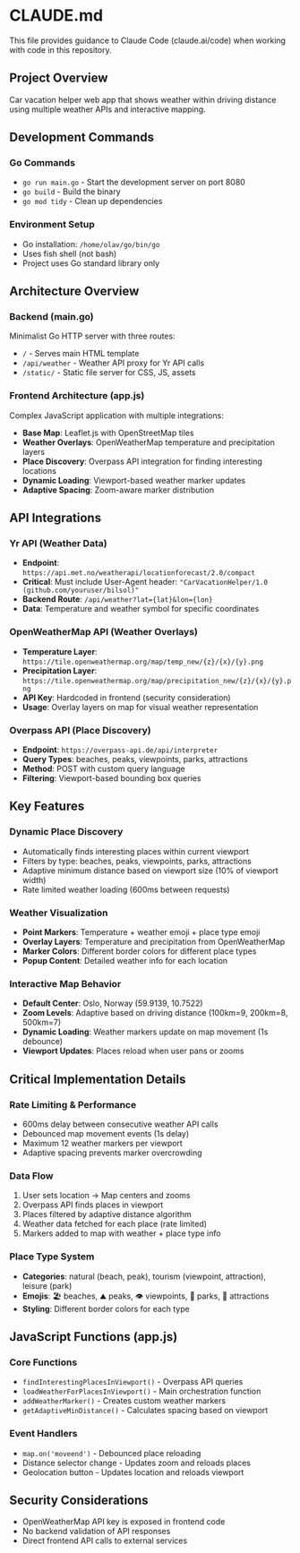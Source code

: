 # CLAUDE.md

This file provides guidance to Claude Code (claude.ai/code) when working with code in this repository.

## Project Overview
Car vacation helper web app that shows weather within driving distance using multiple weather APIs and interactive mapping.

## Development Commands

### Go Commands
- `go run main.go` - Start the development server on port 8080
- `go build` - Build the binary
- `go mod tidy` - Clean up dependencies

### Environment Setup
- Go installation: `/home/olav/go/bin/go`
- Uses fish shell (not bash)
- Project uses Go standard library only

## Architecture Overview

### Backend (main.go)
Minimalist Go HTTP server with three routes:
- `/` - Serves main HTML template
- `/api/weather` - Weather API proxy for Yr API calls
- `/static/` - Static file server for CSS, JS, assets

### Frontend Architecture (app.js)
Complex JavaScript application with multiple integrations:
- **Base Map**: Leaflet.js with OpenStreetMap tiles
- **Weather Overlays**: OpenWeatherMap temperature and precipitation layers
- **Place Discovery**: Overpass API integration for finding interesting locations
- **Dynamic Loading**: Viewport-based weather marker updates
- **Adaptive Spacing**: Zoom-aware marker distribution

## API Integrations

### Yr API (Weather Data)
- **Endpoint**: `https://api.met.no/weatherapi/locationforecast/2.0/compact`
- **Critical**: Must include User-Agent header: `"CarVacationHelper/1.0 (github.com/youruser/bilsol)"`
- **Backend Route**: `/api/weather?lat={lat}&lon={lon}` 
- **Data**: Temperature and weather symbol for specific coordinates

### OpenWeatherMap API (Weather Overlays)
- **Temperature Layer**: `https://tile.openweathermap.org/map/temp_new/{z}/{x}/{y}.png`
- **Precipitation Layer**: `https://tile.openweathermap.org/map/precipitation_new/{z}/{x}/{y}.png`
- **API Key**: Hardcoded in frontend (security consideration)
- **Usage**: Overlay layers on map for visual weather representation

### Overpass API (Place Discovery)
- **Endpoint**: `https://overpass-api.de/api/interpreter`
- **Query Types**: beaches, peaks, viewpoints, parks, attractions
- **Method**: POST with custom query language
- **Filtering**: Viewport-based bounding box queries

## Key Features

### Dynamic Place Discovery
- Automatically finds interesting places within current viewport
- Filters by type: beaches, peaks, viewpoints, parks, attractions
- Adaptive minimum distance based on viewport size (10% of viewport width)
- Rate limited weather loading (600ms between requests)

### Weather Visualization
- **Point Markers**: Temperature + weather emoji + place type emoji
- **Overlay Layers**: Temperature and precipitation from OpenWeatherMap
- **Marker Colors**: Different border colors for different place types
- **Popup Content**: Detailed weather info for each location

### Interactive Map Behavior
- **Default Center**: Oslo, Norway (59.9139, 10.7522)
- **Zoom Levels**: Adaptive based on driving distance (100km=9, 200km=8, 500km=7)
- **Dynamic Loading**: Weather markers update on map movement (1s debounce)
- **Viewport Updates**: Places reload when user pans or zooms

## Critical Implementation Details

### Rate Limiting & Performance
- 600ms delay between consecutive weather API calls
- Debounced map movement events (1s delay)
- Maximum 12 weather markers per viewport
- Adaptive spacing prevents marker overcrowding

### Data Flow
1. User sets location → Map centers and zooms
2. Overpass API finds places in viewport
3. Places filtered by adaptive distance algorithm
4. Weather data fetched for each place (rate limited)
5. Markers added to map with weather + place type info

### Place Type System
- **Categories**: natural (beach, peak), tourism (viewpoint, attraction), leisure (park)
- **Emojis**: 🏖️ beaches, ⛰️ peaks, 👁️ viewpoints, 🌳 parks, 🎯 attractions
- **Styling**: Different border colors for each type

## JavaScript Functions (app.js)

### Core Functions
- `findInterestingPlacesInViewport()` - Overpass API queries
- `loadWeatherForPlacesInViewport()` - Main orchestration function
- `addWeatherMarker()` - Creates custom weather markers
- `getAdaptiveMinDistance()` - Calculates spacing based on viewport

### Event Handlers
- `map.on('moveend')` - Debounced place reloading
- Distance selector change - Updates zoom and reloads places
- Geolocation button - Updates location and reloads viewport

## Security Considerations
- OpenWeatherMap API key is exposed in frontend code
- No backend validation of API responses
- Direct frontend API calls to external services